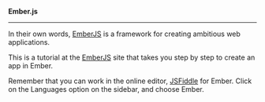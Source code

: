 **Ember.js**

-------------

In their own words, [EmberJS](http://emberjs.com/) is a framework for creating ambitious web applications.

This is a tutorial at the [EmberJS](https://guides.emberjs.com/v2.4.0/) site that takes you step by step to create an app in Ember.

Remember that you can work in the online editor, [JSFiddle](https://jsfiddle.net/) for Ember. Click on the Languages option on the sidebar, and choose Ember.
